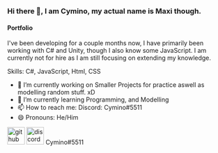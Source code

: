 ### Hi there 👋, I am Cymino, my actual name is Maxi though. 
#### Portfolio
I've been developing for a couple months now, I have primarily been working with C# and Unity, though I also know some JavaScript.
I am currently not for hire as I am still focusing on extending my knowledge.


Skills: C#, JavaScript, Html, CSS

- 🔭 I’m currently working on Smaller Projects for practice aswell as modelling random stuff. xD 
- 🌱 I’m currently learning Programming, and Modelling 
- 📫 How to reach me: Discord: Cymino#5511 
- 😄 Pronouns: He/Him 


[<img src='https://cdn.jsdelivr.net/npm/simple-icons@3.0.1/icons/github.svg' alt='github' height='40'>](https://github.com/Cymino)  [<img src='https://cdn.jsdelivr.net/npm/simple-icons@3.0.1/icons/discord.svg' alt='discord' height='40'>](Cymino#5511)  Cymino#5511

